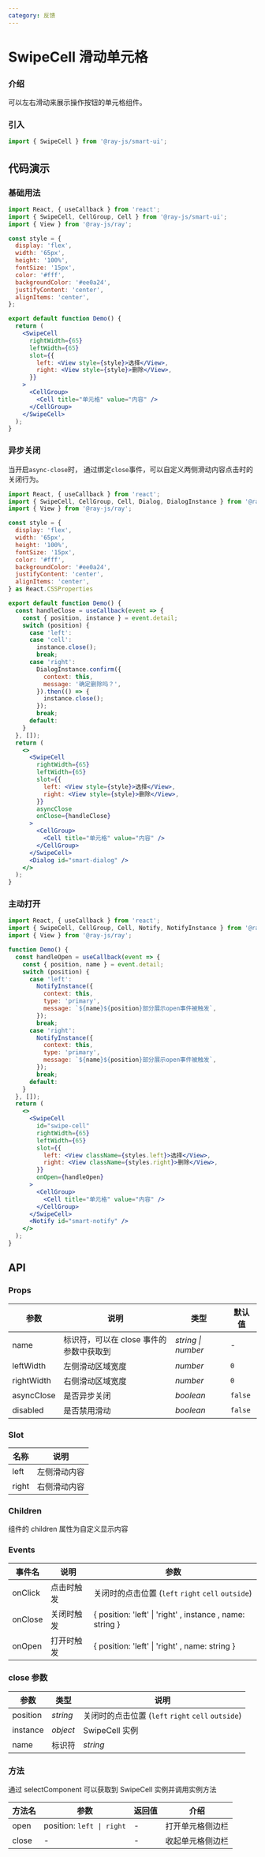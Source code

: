 ```yaml
---
category: 反馈
---
```


# SwipeCell 滑动单元格

### 介绍

可以左右滑动来展示操作按钮的单元格组件。

### 引入

```jsx
import { SwipeCell } from '@ray-js/smart-ui';
```

## 代码演示

### 基础用法

```jsx
import React, { useCallback } from 'react';
import { SwipeCell, CellGroup, Cell } from '@ray-js/smart-ui';
import { View } from '@ray-js/ray';

const style = {
  display: 'flex',
  width: '65px',
  height: '100%',
  fontSize: '15px',
  color: '#fff',
  backgroundColor: '#ee0a24',
  justifyContent: 'center',
  alignItems: 'center',
};

export default function Demo() {
  return (
    <SwipeCell
      rightWidth={65}
      leftWidth={65}
      slot={{
        left: <View style={style}>选择</View>,
        right: <View style={style}>删除</View>,
      }}
    >
      <CellGroup>
        <Cell title="单元格" value="内容" />
      </CellGroup>
    </SwipeCell>
  );
}
```

### 异步关闭

当开启`async-close`时， 通过绑定`close`事件，可以自定义两侧滑动内容点击时的关闭行为。

```jsx
import React, { useCallback } from 'react';
import { SwipeCell, CellGroup, Cell, Dialog, DialogInstance } from '@ray-js/smart-ui';
import { View } from '@ray-js/ray';

const style = {
  display: 'flex',
  width: '65px',
  height: '100%',
  fontSize: '15px',
  color: '#fff',
  backgroundColor: '#ee0a24',
  justifyContent: 'center',
  alignItems: 'center',
} as React.CSSProperties

export default function Demo() {
  const handleClose = useCallback(event => {
    const { position, instance } = event.detail;
    switch (position) {
      case 'left':
      case 'cell':
        instance.close();
        break;
      case 'right':
        DialogInstance.confirm({
          context: this,
          message: '确定删除吗？',
        }).then(() => {
          instance.close();
        });
        break;
      default:
    }
  }, []);
  return (
    <>
      <SwipeCell
        rightWidth={65}
        leftWidth={65}
        slot={{
          left: <View style={style}>选择</View>,
          right: <View style={style}>删除</View>,
        }}
        asyncClose
        onClose={handleClose}
      >
        <CellGroup>
          <Cell title="单元格" value="内容" />
        </CellGroup>
      </SwipeCell>
      <Dialog id="smart-dialog" />
    </>
  );
}
```

### 主动打开

```jsx
import React, { useCallback } from 'react';
import { SwipeCell, CellGroup, Cell, Notify, NotifyInstance } from '@ray-js/smart-ui';
import { View } from '@ray-js/ray';

function Demo() {
  const handleOpen = useCallback(event => {
    const { position, name } = event.detail;
    switch (position) {
      case 'left':
        NotifyInstance({
          context: this,
          type: 'primary',
          message: `${name}${position}部分展示open事件被触发`,
        });
        break;
      case 'right':
        NotifyInstance({
          context: this,
          type: 'primary',
          message: `${name}${position}部分展示open事件被触发`,
        });
        break;
      default:
    }
  }, []);
  return (
    <>
      <SwipeCell
        id="swipe-cell"
        rightWidth={65}
        leftWidth={65}
        slot={{
          left: <View className={styles.left}>选择</View>,
          right: <View className={styles.right}>删除</View>,
        }}
        onOpen={handleOpen}
      >
        <CellGroup>
          <Cell title="单元格" value="内容" />
        </CellGroup>
      </SwipeCell>
      <Notify id="smart-notify" />
    </>
  );
}
```

## API

### Props

| 参数       | 说明                                    | 类型               | 默认值  |
| ---------- | --------------------------------------- | ------------------ | ------- |
| name       | 标识符，可以在 close 事件的参数中获取到 | _string \| number_ | -       |
| leftWidth  | 左侧滑动区域宽度                        | _number_           | `0`     |
| rightWidth | 右侧滑动区域宽度                        | _number_           | `0`     |
| asyncClose | 是否异步关闭                            | _boolean_          | `false` |
| disabled   | 是否禁用滑动                            | _boolean_          | `false` |

### Slot

| 名称  | 说明         |
| ----- | ------------ |
| left  | 左侧滑动内容 |
| right | 右侧滑动内容 |

### Children

组件的 children 属性为自定义显示内容

### Events

| 事件名  | 说明       | 参数                                                      |
| ------- | ---------- | --------------------------------------------------------- |
| onClick | 点击时触发 | 关闭时的点击位置 (`left` `right` `cell` `outside`)        |
| onClose | 关闭时触发 | { position: 'left' \| 'right' , instance , name: string } |
| onOpen  | 打开时触发 | { position: 'left' \| 'right' , name: string }            |

### close 参数

| 参数     | 类型     | 说明                                               |
| -------- | -------- | -------------------------------------------------- |
| position | _string_ | 关闭时的点击位置 (`left` `right` `cell` `outside`) |
| instance | _object_ | SwipeCell 实例                                     |
| name     | 标识符   | _string_                                           |

### 方法

通过 selectComponent 可以获取到 SwipeCell 实例并调用实例方法

| 方法名 | 参数                      | 返回值 | 介绍             |
| ------ | ------------------------- | ------ | ---------------- |
| open   | position: `left \| right` | -      | 打开单元格侧边栏 |
| close  | -                         | -      | 收起单元格侧边栏 |
